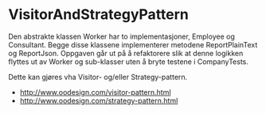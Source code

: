 # VisitorAndStrategyPattern

Den abstrakte klassen Worker har to implementasjoner, Employee og Consultant.
Begge disse klassene implementerer metodene ReportPlainText og ReportJson.
Oppgaven går ut på å refaktorere slik at denne logikken flyttes ut av Worker og sub-klasser uten å bryte testene i CompanyTests.

Dette kan gjøres vha Visitor- og/eller Strategy-pattern.

* http://www.oodesign.com/visitor-pattern.html
* http://www.oodesign.com/strategy-pattern.html